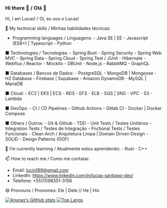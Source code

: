 ### Hi there 👋 / Olá 👋

<!--
**rathlucas/rathlucas** is a ✨ _special_ ✨ repository because its `README.md` (this file) appears on your GitHub profile.

Here are some ideas to get you started:

- 🔭 I’m currently working on ...
- 🌱 I’m currently learning ...
- 👯 I’m looking to collaborate on ...
- 🤔 I’m looking for help with ...
- 💬 Ask me about ...
- 📫 How to reach me: ...
- 😄 Pronouns: ...
- ⚡ Fun fact: ...
-->

Hi, I am Lucas! / Oi, eu sou o Lucas!

🔭 My technical skills / Minhas habilidades técnicas:
   - Programming languages / Linguagens:
    - Java SE | EE
    - Javascript (ES8+) | Typescript
    - Python

■ Technologies / Tecnologias:
    - Spring Boot
    - Spring Security
    - Spring Web MVC
    - Spring Data
    - Spring Cloud
    - Spring Test / JUnit
    - Hibernate
    - Webflux / Reactor
    - Mockito
    - DBUnit
    - Node.js
    - RabbitMQ
    - GraphQL

 ■ Databases / Bancos de Dados:
    - PostgreSQL
    - MongoDB | Mongoose
    - H2 Database
    - Firebase | Supabase
    - Amazon DynamoDB
    - MySQL | MariaDB

 ■ Cloud:
    - EC2 | EKS | ECS
    - RDS 
    - EFS 
    - ELB
    - SQS | SNS 
    - VPC 
    - S3 
    - Lambda

 ■ DevOps:
    - CI / CD Pipelines
    - Github Actions
    - Gitlab CI
    - Docker | Docker Compose

 ■ Others / Outros:
    - Git & Github
    - TDD
    - Unit Tests / Testes Unitários
    - Integration Tests / Testes de Integração
    - Fnctional Tests / Testes Funcionais
    - Clean Arch / Arquitetura Limpa | Domain Driven Design
    - SOLID
    - Design Patterns (GOF)

🌱 I’m currently learning / Atualmente estou aprendendo:
      - Rust
      - C++

📫 How to reach me / Como me contatar:
  - Email: lucin189@gmail.com
  - LinkedIn: https://www.linkedin.com/in/lucas-santiago-dev/
  - Telefone: +55(11)98351-3156

😄 Pronouns / Pronomes: Ele | Dele // He | His
  
[![Anurag's GitHub stats](https://github-readme-stats.vercel.app/api?username=rathlucas&count_private=true&show_icons=true&theme=cobalt)](https://github.com/anuraghazra/github-readme-stats)
[![Top Langs](https://github-readme-stats.vercel.app/api/top-langs/?username=rathlucas&theme=cobalt&layout=compact)](https://github.com/anuraghazra/github-readme-stats)
